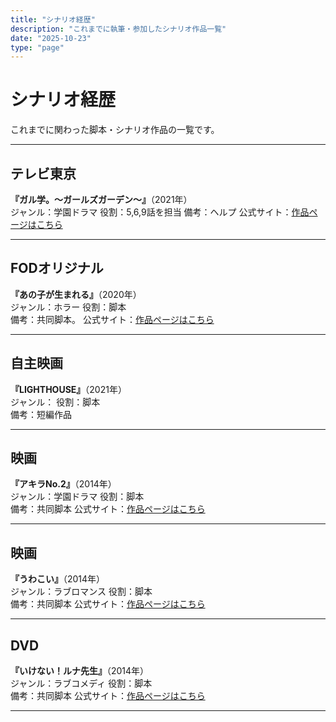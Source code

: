 ```yaml
---
title: "シナリオ経歴"
description: "これまでに執筆・参加したシナリオ作品一覧"
date: "2025-10-23"
type: "page"
---
```


# シナリオ経歴

これまでに関わった脚本・シナリオ作品の一覧です。

---

## テレビ東京

**『ガル学。〜ガールズガーデン〜』**（2021年）  
ジャンル：学園ドラマ
役割：5,6,9話を担当 
備考：ヘルプ
公式サイト：[作品ページはこちら](https://www.tv-tokyo.co.jp/anime/girlsgarden/)

---

## FODオリジナル

**『あの子が生まれる』**（2020年）  
ジャンル：ホラー
役割：脚本  
備考：共同脚本。
公式サイト：[作品ページはこちら](https://www.fujitv.co.jp/anokogaumareru/)

---

## 自主映画

**『LIGHTHOUSE』**（2021年）  
ジャンル：
役割：脚本  
備考：短編作品

---

## 映画

**『アキラNo.2』**（2014年）  
ジャンル：学園ドラマ
役割：脚本  
備考：共同脚本
公式サイト：[作品ページはこちら](https://www.spoinc.jp/lineup/list/detail/akira-no2/)

---

## 映画

**『うわこい』**（2014年）  
ジャンル：ラブロマンス
役割：脚本  
備考：共同脚本
公式サイト：[作品ページはこちら](https://www.spoinc.jp/lineup/list/detail/uwakoi/)

---

## DVD

**『いけない！ルナ先生』**（2014年）  
ジャンル：ラブコメディ
役割：脚本  
備考：共同脚本
公式サイト：[作品ページはこちら](https://www.spoinc.jp/lineup/list/detail/ikenai-runa/)

---